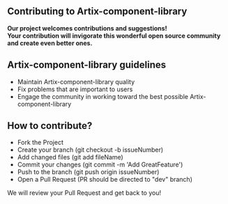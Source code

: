 ## Contributing to Artix-component-library

**Our project welcomes contributions and suggestions!**<br>
**Your contribution will invigorate this wonderful open source community and create even better ones.**

## Artix-component-library guidelines
- Maintain Artix-component-library quality
- Fix problems that are important to users
- Engage the community in working toward the best possible Artix-component-library

## How to contribute?
- Fork the Project
- Create your branch (git checkout -b issueNumber)
- Add changed files (git add fileName)
- Commit your changes (git commit -m 'Add GreatFeature')
- Push to the branch (git push origin issueNumber)
- Open a Pull Request (PR should be directed to "dev" branch)

We will review your Pull Request and get back to you!